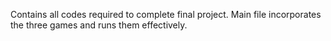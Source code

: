 Contains all codes required to complete final project. Main file incorporates the three games and runs them effectively.

